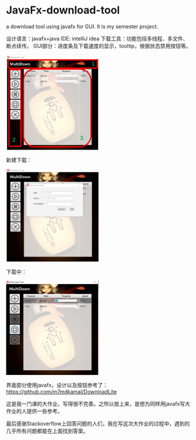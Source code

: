 # JavaFx-download-tool
a download tool using javafx for GUI. It is my semester project.

设计语言：javafx+java
IDE: intelliJ idea
下载工具：功能包括多线程、多文件、断点续传。
GUI部分：进度条及下载速度的显示，tooltip，根据状态禁用按钮等。

<img src="./res/3.png" width="50%" height="50%">

新建下载：

<img src="./res/1.png" width="50%" height="50%">

下载中：

<img src="./res/2.png" width="50%" height="50%">

界面部分使用javafx，设计以及按钮参考了：https://github.com/m7mdkamal/DownloadLite

这是我一门课的大作业，写得很不完善。之所以放上来，是想为同样用javafx写大作业的人提供一些参考。

最后感谢Stackoverflow上回答问题的人们，我在写这次大作业的过程中，遇到的几乎所有问题都能在上面找到答案。
